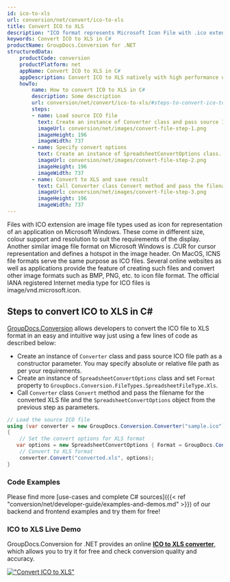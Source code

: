 ```yaml
---
id: ico-to-xls
url: conversion/net/convert/ico-to-xls
title: Convert ICO to XLS
description: "ICO format represents Microsoft Icon File with .ico extension. Learn how to convert ICO to XLS file programmatically in C# language using GroupDocs.Conversion for .NET library."
keywords: Convert ICO to XLS in C#
productName: GroupDocs.Conversion for .NET
structuredData:
    productCode: conversion
    productPlatform: net
    appName: Convert ICO to XLS in C#
    appDescription: Convert ICO to XLS natively with high performance using C# language and server side GroupDocs.Conversion for .NET APIs, without the use of any software like Microsoft or Open Office.
    howTo:
        name: How to convert ICO to XLS in C# 
        description: Some description
        url: conversion/net/convert/ico-to-xls/#steps-to-convert-ico-to-xls-in-c
        steps:
        - name: Load source ICO file 
          text: Create an instance of Converter class and pass source ICO file path as a constructor parameter. You may specify absolute or relative file path as per your requirements. 
          imageUrl: conversion/net/images/convert-file-step-1.png
          imageHeight: 196
          imageWidth: 737
        - name: Specify convert options 
          text: Create an instance of SpreadsheetConvertOptions class.
          imageUrl: conversion/net/images/convert-file-step-2.png
          imageHeight: 196
          imageWidth: 737
        - name: Convert to XLS and save result 
          text: Call Converter class Convert method and pass the filename for the converted HTML file and the SpreadsheetConvertOptions object from the previous step as parameters.
          imageUrl: conversion/net/images/convert-file-step-3.png
          imageHeight: 196
          imageWidth: 737
---
```


Files with ICO extension are image file types used as icon for representation of an application on Microsoft Windows. These come in different size, colour support and resolution to suit the requirements of the display. Another similar image file format on Microsoft Windows is .CUR for cursor representation and defines a hotspot in the image header. On MacOS, ICNS file formats serve the same purpose as ICO files. Several online websites as well as applications provide the feature of creating such files and convert other image formats such as BMP, PNG, etc. to icon file format. The official IANA registered Internet media type for ICO files is image/vnd.microsoft.icon.

## Steps to convert ICO to XLS in C#

[GroupDocs.Conversion](https://products.groupdocs.com/conversion/net) allows developers to convert the ICO file to XLS format in an easy and intuitive way just using a few lines of code as described below:

* Create an instance of `Converter` class and pass source ICO file path as a constructor parameter. You may specify absolute or relative file path as per your requirements. 
* Create an instance of `SpreadsheetConvertOptions` class and set `Format` property to `GroupDocs.Conversion.FileTypes.SpreadsheetFileType.Xls`.
* Call `Converter` class `Convert` method and pass the filename for the converted XLS file and the `SpreadsheetConvertOptions` object from the previous step as parameters.

```csharp
// Load the source ICO file
using (var converter = new GroupDocs.Conversion.Converter("sample.ico"))
{
    // Set the convert options for XLS format
   var options = new SpreadsheetConvertOptions { Format = GroupDocs.Conversion.FileTypes.SpreadsheetFileType.Xls };
    // Convert to XLS format
    converter.Convert("converted.xls", options);
}
```

### Code Examples

Please find more [use-cases and complete C# sources]({{< ref "conversion/net/developer-guide/examples-and-demos.md" >}}) of our backend and frontend examples and try them for free!

### ICO to XLS Live Demo

GroupDocs.Conversion for .NET provides an online [**ICO to XLS converter**](https://products.groupdocs.app/conversion/ico-to-xls), which allows you to try it for free and check conversion quality and accuracy.

[!["Convert ICO to XLS"](conversion/net/images/convert-to-xls/convert-ico-to-xls.png)](https://products.groupdocs.app/conversion/ico-to-xls)